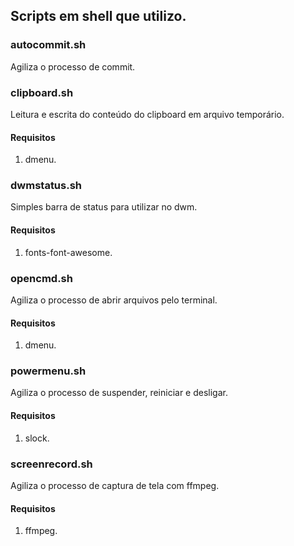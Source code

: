 ## Scripts em shell que utilizo.

### autocommit.sh

Agiliza o processo de commit.

### clipboard.sh

Leitura e escrita do conteúdo do clipboard em arquivo temporário.

#### Requisitos

1. dmenu.

### dwmstatus.sh

Simples barra de status para utilizar no dwm.

#### Requisitos

1. fonts-font-awesome.

### opencmd.sh

Agiliza o processo de abrir arquivos pelo terminal.

#### Requisitos

1. dmenu.

### powermenu.sh

Agiliza o processo de suspender, reiniciar e desligar.

#### Requisitos

1. slock.

### screenrecord.sh

Agiliza o processo de captura de tela com ffmpeg.

#### Requisitos

1. ffmpeg.
